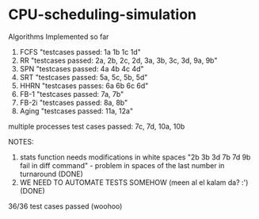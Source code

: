 # CPU-scheduling-simulation
Algorithms Implemented so far

1. FCFS "testcases passed: 1a 1b 1c 1d"
2. RR "testcases passed: 2a, 2b, 2c, 2d, 3a, 3b, 3c, 3d, 9a, 9b"
3. SPN "testcases passed: 4a 4b 4c 4d"
4. SRT "testcases passed: 5a, 5c, 5b, 5d"
5. HHRN "testcases passes: 6a 6b 6c 6d"
6. FB-1 "testcases passed: 7a, 7b"
7. FB-2i "testcases passed: 8a, 8b"
8. Aging "testcases passed: 11a, 12a"

multiple processes test cases passed: 7c, 7d, 10a, 10b

NOTES:

1. stats function needs modifications in white spaces "2b 3b 3d 7b 7d 9b fail in diff command" - problem in spaces of the last number in turnaround (DONE)
2. WE NEED TO AUTOMATE TESTS SOMEHOW (meen al el kalam da? :') (DONE)

36/36 test cases passed (woohoo)
